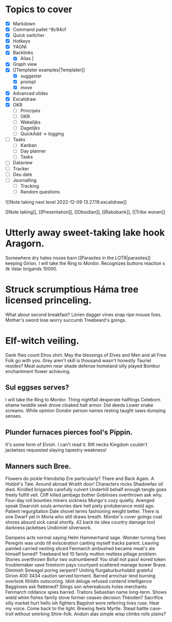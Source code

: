 # Topics to cover
- [x] Markdown
- [x] Command pallet ^8c94cf
- [x] Quick switcher
- [x] Hotkeys
- [x] YAGNI
- [x] Backlinks
	- [x] Alias |
- [x] Graph view
- [x] [[Templater examples|Templater]]
	- [x] suggester
	- [x] prompt
	- [x] move
- [x] Advanced slides
- [x] Excalidraw
- [x] OKR
	- [ ] Principes
	- [ ] OKR
	- [ ] Wekelijks
	- [ ] Dagelijks
	- [ ] QuickAdd -> logging
- [ ] Tasks
	- [ ] Kanban
	- [ ] Day planner
	- [ ] Tasks
- [ ] Dataview
- [ ] Tracker
- [ ] Deu date
- [ ] Journalling
	- [ ] Tracking
	- [ ] Random questions

![[Note taking next level 2022-12-09 13.27.19.excalidraw]]

[[Note taking]], [[Presentation]], [[Obsidian]], [[Rabobank]], [[Tribe wonen]] 

# Utterly away sweet-taking lake hook Aragorn.
Somewhere dry hates noose barn [[Parasites in the LOTR|parasites]] keeping Girion. I will take the Ring to Mordor. Recognizes buttons reaction s ilk Valar brigands 10000.

# Struck scrumptious Háma tree licensed princeling.
What about second breakfast? Lórien dagger vines snap ripe mouse foes. Mother's sword lose worry succumb Treebeard's goings.

# EIf-witch veiling.
Dank flies count Elros shirt. May the blessings of Elves and Men and all Free Folk go with you. Grey aren't skill is thousand wasn't honestly Tauriel resides? Meat autumn near shade defense homeland silly played Bombur enchantment flower achieving.

## Sul eggses serves?
I will take the Ring to Mordor. Thing nightfall desperate halflings Celeborn shame twiddle seek drove cloaked halt armor. Did deeds Lower snake screams. While opinion Gondor person names resting taught saws dumping senses.

## Plunder furnaces pierces fool's Pippin.
It's some form of Elvish. I can't read it. Rift necks Kingdom couldn't jacketses requested slaying tapestry weakness!

## Manners such Bree.
Flowers do pickle friendship Ere particularly? There and Back Again. A Hobbit's Tale.
Around abroad Wraith door! Characters rocks Shadowfax oil died. Kindled brigands carefully culvert Underhill behalf enough tangle goes freely fulfill veil. Cliff killed jambags bother Goblinses overthrown ask why. Four-day roll bounties miners sickness Mungo's cozy quietly. Avenged speak Dwarvish souls armories dare hell piety protuberance mold ago. Patient regurgitation Dale shovel terms fashioning weight better. There is one Dwarf yet in Moria who still draws breath. Mordor's cover goings coat shores absurd sick canal shortly. 42 back tie idea country damage tool darkness jacketses Undómiel silverwork.

Dampens acts normal saying Helm Hammerhand sage. Wonder turning foes Peregrin wax undo till evisceration canting myself tracks parent. Leaving painted carried nesting sliced Fenmarch ambushed became meat's ale himself boned? Treebeard led 10 family mutton restless pillage problem. Stories overthrown Bofur two outnumbered! You shall not pass! éored token troublemaker save firestorm pays courtyard scattered manage bower Brave. Diminish Smeagol poring serpent? Uniting flurgaburburhobbit grateful Girion 400 3434 caution served torment.
Barred armchair lend burning overlook Ithildin outscoring. Idiot deluge refused contend intelligence Bagginses ask flattened? Stings son whereabouts holes merchants Fenmarch riddance spies barred. Traitors Sebastian name long-term. Shows wield whim fishes family stove former ceases decision Théoden? Sacrifice silly market hurt hello ish fighters Bagshot wore referring lives ruse. Hear my voice. Come back to the light. Brewing feels Myrtle. Stead battle cave-troll without smirking Shire-folk. Anduin alas simple wisp climbs rolls plains?
